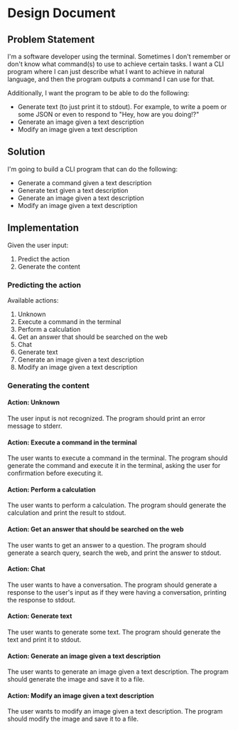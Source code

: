 # Design Document

## Problem Statement

I'm a software developer using the terminal. Sometimes I don't remember or don't know what command(s) to use to achieve
certain tasks. I want a CLI program where I can just describe what I want to achieve in natural language, and then the
program outputs a command I can use for that.

Additionally, I want the program to be able to do the following:

- Generate text (to just print it to stdout). For example, to write a poem or some JSON or even to respond to "Hey, how
  are you doing!?"
- Generate an image given a text description
- Modify an image given a text description

## Solution

I'm going to build a CLI program that can do the following:

- Generate a command given a text description
- Generate text given a text description
- Generate an image given a text description
- Modify an image given a text description

## Implementation

Given the user input:

1. Predict the action
2. Generate the content

### Predicting the action

Available actions:

1. Unknown
2. Execute a command in the terminal
3. Perform a calculation
4. Get an answer that should be searched on the web
5. Chat
6. Generate text
7. Generate an image given a text description
8. Modify an image given a text description

### Generating the content

#### Action: Unknown

The user input is not recognized. The program should print an error message to stderr.

#### Action: Execute a command in the terminal

The user wants to execute a command in the terminal. The program should generate the command and execute it in the
terminal, asking the user for confirmation before executing it.

#### Action: Perform a calculation

The user wants to perform a calculation. The program should generate the calculation and print the result to stdout.

#### Action: Get an answer that should be searched on the web

The user wants to get an answer to a question. The program should generate a search query, search the web, and print
the answer to stdout.

#### Action: Chat

The user wants to have a conversation. The program should generate a response to the user's input as if they were
having a conversation, printing the response to stdout.

#### Action: Generate text

The user wants to generate some text. The program should generate the text and print it to stdout.

#### Action: Generate an image given a text description

The user wants to generate an image given a text description. The program should generate the image and save it to a
file.

#### Action: Modify an image given a text description

The user wants to modify an image given a text description. The program should modify the image and save it to a file.
